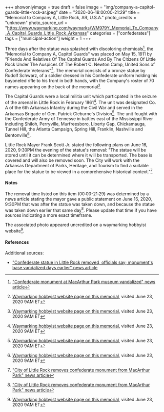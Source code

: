 +++
showonlyimage = true
draft = false
image = "img/company-a-capitol-guards-little-rock-ar.jpeg"
date = "2020-06-18:00:00-21:29"
title = "Memorial to Company A, Little Rock, AR, U.S.A."
photo_credits = "unknown"
photo_source_url = "https://www.waymarking.com/waymarks/WM979Y_Memorial_To_Company_A_Capital_Guards_Little_Rock_Arkansas"
categories = ["confederates"]
tags = ["municipal-action"]
weight = 1
+++

Three days after the statue was splashed with discoloring chemicals[^1], the "Memorial to Company A, Capitol Guards" was placed on May 15, 1911 by "Friends And Relatives Of The Capital Guards And By The Citizens Of Little Rock Under The Auspices Of The Robert C. Newton Camp, United Sons of Confederate Veterans"[^2]. The memorial consists of a bronze statue by Rudolf Schwarz, of a soldier dressed in his Confederate uniform holding his bayoneted rifle to his front in both hands, with the Company's roster of 70 names appearing on the back of the memorial[^2].

The Capital Guards were a local militia unit which particpated in the seizure of the arsenal in Little Rock in February 1861[^2]. The unit was designated Co. A of the 6th Arkansas Infantry during the Civil War and served in the Arkansas Brigade of Gen. Patrick Cleburne's Division[^2]. The unit fought with the Confederate Army of Tennesse in battles east of the Mississippi River including Shiloh, Perryville, Murfreesboro, Liberty Gap, Chickamauga, Tunnel Hill, the Atlanta Campaign, Spring Hill, Franklin, Nashville and Bentonville[^2].

Little Rock Mayor Frank Scott Jr. stated the following plans on June 16, 2020, 9:30PM the evening of the statue's removal: "The statue will be stored until it can be determined where it will be transported. The base is covered and will also be removed soon. The City will work with the Arkansas Department of Parks, Heritage, and Tourism to find a suitable place for the statue to be viewed in a comprehensive historical context."[^3]

#### Notes

The removal time listed on this item (00:00-21:29) was determined by a news article stating the mayor gave a public statement on June 16, 2020, 9:30PM that was after the statue was taken down, and because the statue was taken down earlier that same day[^3]. Please update that time if you have sources indicating a more exact timeframe.

The associated photo appeared uncredited on a waymarking hobbyist website[^2].

#### References
[^1]: ["Confederate monument at MacArthur Park museum vandalized" news article](https://www.arkansasonline.com/news/2020/jun/17/confederate-statue-macarthur-park-museum-vandalize/) 
[^2]: [Waymarking hobbyist website page on this memorial](https://www.waymarking.com/waymarks/WM979Y_Memorial_To_Company_A_Capital_Guards_Little_Rock_Arkansas), visited June 23, 2020 9AM ET  
[^3]: ["City of Little Rock removes confederate monument from MacArthur Park" news article](https://www.kark.com/news/local-news/city-of-little-rock-removes-confederate-monument-from-macarthur-park/)

Additional sources:  
* ["Confederate statue in Little Rock removed, officials say; monument's base vandalized days earlier" news article](https://www.arkansasonline.com/news/2020/jun/18/confederate-statue-little-rock-removed-thursday-va/)
